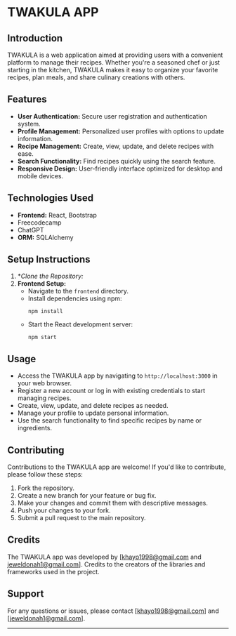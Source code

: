 # TWAKULA APP

## Introduction
TWAKULA is a web application aimed at providing users with a convenient platform to manage their recipes. Whether you're a seasoned chef or just starting in the kitchen, TWAKULA makes it easy to organize your favorite recipes, plan meals, and share culinary creations with others.

## Features
- **User Authentication:** Secure user registration and authentication system.
- **Profile Management:** Personalized user profiles with options to update information.
- **Recipe Management:** Create, view, update, and delete recipes with ease.
- **Search Functionality:** Find recipes quickly using the search feature.
- **Responsive Design:** User-friendly interface optimized for desktop and mobile devices.

## Technologies Used
- **Frontend:** React, Bootstrap
- Freecodecamp
- ChatGPT
- **ORM:** SQLAlchemy

## Setup Instructions
1. **Clone the Repository:*
2. **Frontend Setup:**
   - Navigate to the `frontend` directory.
   - Install dependencies using npm:
     ```
     npm install
     ```
   - Start the React development server:
     ```
     npm start
     ```
     

## Usage
- Access the TWAKULA app by navigating to `http://localhost:3000` in your web browser.
- Register a new account or log in with existing credentials to start managing recipes.
- Create, view, update, and delete recipes as needed.
- Manage your profile to update personal information.
- Use the search functionality to find specific recipes by name or ingredients.

## Contributing
Contributions to the TWAKULA app are welcome! If you'd like to contribute, please follow these steps:
1. Fork the repository.
2. Create a new branch for your feature or bug fix.
3. Make your changes and commit them with descriptive messages.
4. Push your changes to your fork.
5. Submit a pull request to the main repository.

## Credits
The TWAKULA app was developed by [khayo1998@gmail.com and jeweldonah1@gmail.com]. Credits to the creators of the libraries and frameworks used in the project.

## Support
For any questions or issues, please contact [khayo1998@gmail.com] and [jeweldonah1@gmail.com].

---
